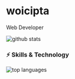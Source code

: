# woicipta
Web Developer

![github stats](https://github-readme-stats.vercel.app/api?username=woicip&show_icons=true&theme=radical)

### ⚡ Skills & Technology

![top languages](https://github-readme-stats.vercel.app/api/top-langs/?username=woicip&layout=compact&theme=radical)
